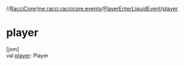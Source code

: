 //[RacciCore](../../../index.md)/[me.racci.raccicore.events](../index.md)/[PlayerEnterLiquidEvent](index.md)/[player](player.md)

# player

[jvm]\
val [player](player.md): Player

